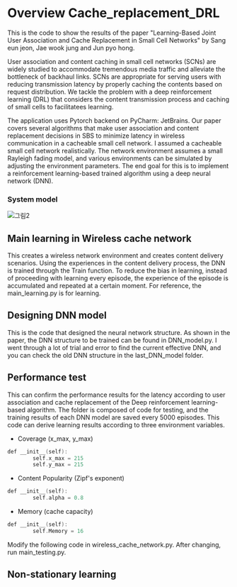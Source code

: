 # Overview Cache_replacement_DRL

This is the code to show the results of the paper "Learning-Based Joint User Association and Cache Replacement in Small Cell Networks" by Sang eun jeon, Jae wook jung and Jun pyo hong.

User association and content caching in small cell networks (SCNs) are widely studied to accommodate tremendous media traffic and alleviate the bottleneck of backhaul links. SCNs are appropriate for serving users with reducing transmission latency by properly caching the contents based on request distribution. We tackle the problem with a deep reinforcement learning (DRL) that considers the content transmission process and caching of small cells to facilitatees learning.

The application uses Pytorch backend on PyCharm: JetBrains. Our paper covers several algorithms that make user association and content replacement decisions in SBS to minimize latency in wireless communication in a cacheable small cell network. I assumed a cacheable small cell network realistically. The network environment assumes a small Rayleigh fading model, and various environments can be simulated by adjusting the environment parameters. The end goal for this is to implement a reinforcement learning-based trained algorithm using a deep neural network (DNN).

### System model

![그림2](https://user-images.githubusercontent.com/44052428/121885036-a25bcb00-cd4e-11eb-8672-d493a7ff1022.png)


## Main learning in Wireless cache network
This creates a wireless network environment and creates content delivery scenarios. Using the experiences in the content delivery process, the DNN is trained through the Train function. To reduce the bias in learning, instead of proceeding with learning every episode, the experience of the episode is accumulated and repeated at a certain moment. For reference, the main_learning.py is for learning.

## Designing DNN model 
This is the code that designed the neural network structure. As shown in the paper, the DNN structure to be trained can be found in DNN_model.py. I went through a lot of trial and error to find the current effective DNN, and you can check the old DNN structure in the last_DNN_model folder.


## Performance test
This can confirm the performance results for the latency according to user association and cache replacement of the Deep reinforcement learning-based algorithm. The folder is composed of code for testing, and the training results of each DNN model are saved every 5000 episodes. This code can derive learning results according to three environment variables.

* Coverage (x_max, y_max)
```c
def __init__(self):
        self.x_max = 215
        self.y_max = 215
```
* Content Popularity (Zipf's exponent)
```c
def __init__(self):
        self.alpha = 0.8
```
* Memory (cache capacity)
```c
def __init__(self):
        self.Memory = 16
```
Modify the following code in wireless_cache_network.py. After changing, run main_testing.py.

## Non-stationary learning 

